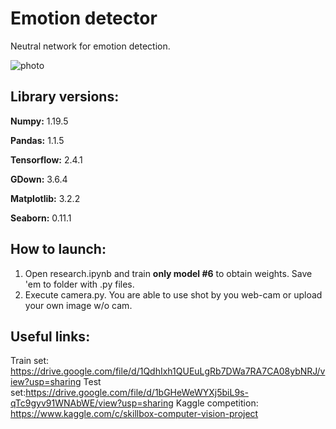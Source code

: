 # Emotion detector
Neutral network for emotion detection.

![photo](https://user-images.githubusercontent.com/64987384/110686353-644f8800-81f0-11eb-9d14-b5da09a5296d.jpg)

## Library versions:
**Numpy:** 1.19.5

**Pandas:** 1.1.5

**Tensorflow:** 2.4.1

**GDown:** 3.6.4

**Matplotlib:** 3.2.2

**Seaborn:** 0.11.1

## How to launch:

1) Open research.ipynb and train **only model #6** to obtain weights. Save 'em to folder with .py files.
2) Execute camera.py. You are able to use shot by you web-cam or upload your own image w/o cam.

## Useful links:
Train set: https://drive.google.com/file/d/1QdhIxh1QUEuLgRb7DWa7RA7CA08ybNRJ/view?usp=sharing
Test set:https://drive.google.com/file/d/1bGHeWeWYXj5biL9s-qTc9gyv91WNAbWE/view?usp=sharing
Kaggle competition: https://www.kaggle.com/c/skillbox-computer-vision-project
